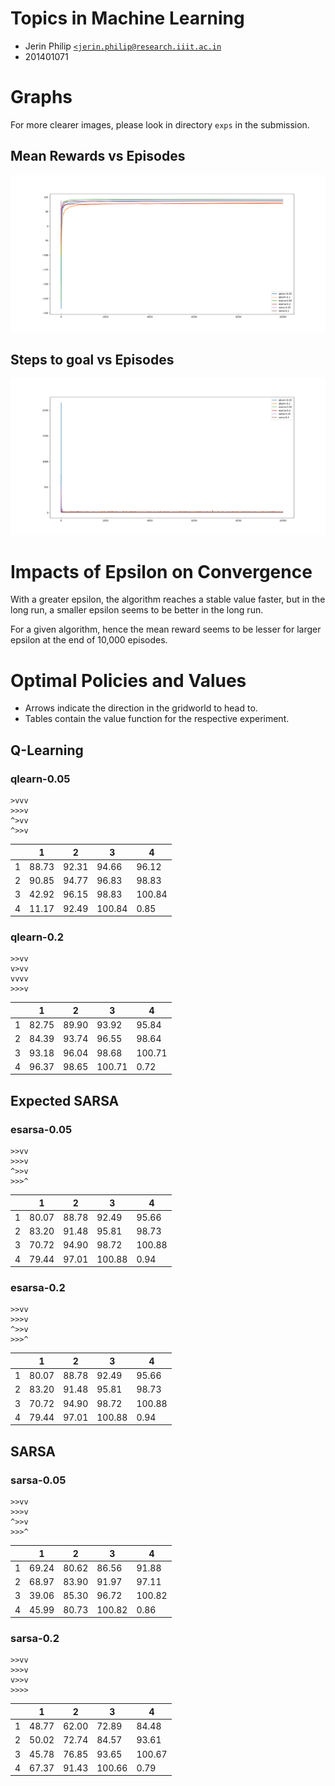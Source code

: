 Topics in Machine Learning
===

* Jerin Philip [`<jerin.philip@research.iiit.ac.in`](mailto:jerin.philip@research.iiit.ac.in)
* 201401071

# Graphs

For more clearer images, please look in directory `exps` in the submission.

## Mean Rewards vs Episodes

![image](exps/mean_rewards.png)

## Steps to goal vs Episodes

![image](exps/steps.png)


# Impacts of Epsilon on Convergence

With a greater epsilon, the algorithm reaches a stable value faster, but in the
long run, a smaller epsilon seems to be better in the long run.

For a given algorithm, hence the mean reward seems to be lesser for larger
epsilon at the end of 10,000 episodes.

# Optimal Policies and Values

 * Arrows indicate the direction in the gridworld to head to.
 * Tables contain the value function for the respective experiment.

## Q-Learning

### qlearn-0.05

```
>vvv
>>>v
^>vv
^>>v
```

|   | 1     | 2     | 3      | 4      |
|-- | ----- | ----- | -----  | ------ |
| 1 | 88.73 | 92.31 | 94.66  | 96.12  |
| 2 | 90.85 | 94.77 | 96.83  | 98.83  |
| 3 | 42.92 | 96.15 | 98.83  | 100.84 |
| 4 | 11.17 | 92.49 | 100.84 | 0.85   |

### qlearn-0.2


```
>>vv
v>vv
vvvv
>>>v
```


|   | 1     | 2     | 3      | 4      |
|-- | ----- | ----- | -----  | ------ |
| 1 | 82.75 | 89.90 | 93.92  | 95.84  |
| 2 | 84.39 | 93.74 | 96.55  | 98.64  |
| 3 | 93.18 | 96.04 | 98.68  | 100.71 |
| 4 | 96.37 | 98.65 | 100.71 | 0.72   |

## Expected SARSA
### esarsa-0.05

```
>>vv
>>>v
^>>v
>>>^
```

|   | 1     | 2     | 3      | 4      |
|-- | ----- | ----- | -----  | ------ |
| 1 | 80.07 | 88.78 | 92.49  | 95.66  |
| 2 | 83.20 | 91.48 | 95.81  | 98.73  |
| 3 | 70.72 | 94.90 | 98.72  | 100.88 |
| 4 | 79.44 | 97.01 | 100.88 | 0.94   |

### esarsa-0.2

```
>>vv
>>>v
^>>v
>>>^
```

|   | 1     | 2     | 3      | 4      |
|-- | ----- | ----- | -----  | ------ |
| 1 | 80.07 | 88.78 | 92.49  | 95.66  |
| 2 | 83.20 | 91.48 | 95.81  | 98.73  |
| 3 | 70.72 | 94.90 | 98.72  | 100.88 |
| 4 | 79.44 | 97.01 | 100.88 | 0.94   |

## SARSA
### sarsa-0.05

```
>>vv
>>>v
^>>v
>>>^
```

|   | 1     | 2     | 3      | 4      |
|-- | ----- | ----- | -----  | ------ |
| 1 | 69.24 | 80.62 | 86.56  | 91.88  |
| 2 | 68.97 | 83.90 | 91.97  | 97.11  |
| 3 | 39.06 | 85.30 | 96.72  | 100.82 |
| 4 | 45.99 | 80.73 | 100.82 | 0.86   |

### sarsa-0.2

```
>>vv
>>>v
v>>v
>>>>
```

|   | 1     | 2     | 3      | 4      |
|-- | ----- | ----- | -----  | ------ |
| 1 | 48.77 | 62.00 | 72.89  | 84.48  |
| 2 | 50.02 | 72.74 | 84.57  | 93.61  |
| 3 | 45.78 | 76.85 | 93.65  | 100.67 |
| 4 | 67.37 | 91.43 | 100.66 | 0.79   |

